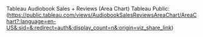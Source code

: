 Tableau Audiobook Sales + Reviews (Area Chart)
Tableau Public: (https://public.tableau.com/views/AudiobookSalesReviewsAreaChart/AreaChart?:language=en-US&:sid=&:redirect=auth&:display_count=n&:origin=viz_share_link)
